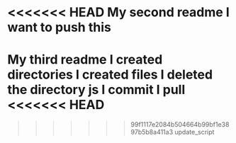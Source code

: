 <<<<<<< HEAD
My second readme
I want to push this
=======
My third readme
I created directories
I created files
I deleted the directory js
I commit
I pull
<<<<<<< HEAD
=======
>>>>>>> 99f1117e2084b504664b99bf1e3897b5b8a411a3
>>>>>>> update_script

